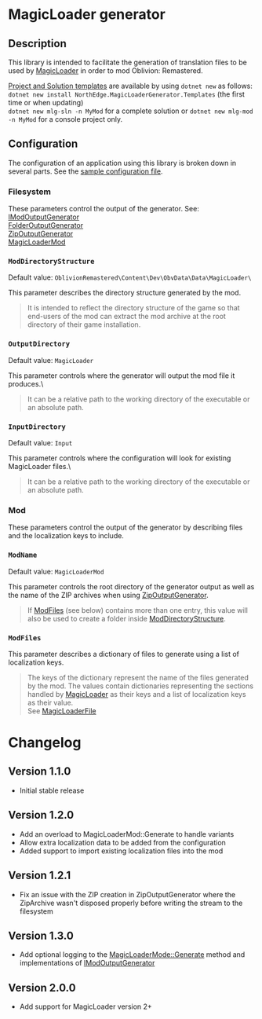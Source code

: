 # MagicLoader generator

## Description
This library is intended to facilitate the generation of translation files to be used by 
[MagicLoader](https://www.nexusmods.com/oblivionremastered/mods/1966) in order to mod Oblivion: Remastered.

[Project and Solution templates](https://github.com/North-Edge/MagicLoaderGeneratorTemplates) 
are available by using `dotnet new` as follows:\
`dotnet new install NorthEdge.MagicLoaderGenerator.Templates` (the first time or when updating)\
`dotnet new mlg-sln -n MyMod` for a complete solution or
`dotnet new mlg-mod -n MyMod` for a console project only.

## Configuration

The configuration of an application using this library is broken down in several parts. 
See the [sample configuration file](config.example.json).

### Filesystem
These parameters control the output of the generator. See:\
[IModOutputGenerator](MagicLoaderGenerator/Filesystem/Abstractions/IModOutputGenerator.cs)\
[FolderOutputGenerator](MagicLoaderGenerator/Filesystem/Generators/FolderOutputGenerator.cs)\
[ZipOutputGenerator](MagicLoaderGenerator/Filesystem/Generators/ZipOutputGenerator.cs)\
[MagicLoaderMod](MagicLoaderGenerator/MagicLoaderMod.cs)

### `ModDirectoryStructure`
Default value: `OblivionRemastered\Content\Dev\ObvData\Data\MagicLoader\`

This parameter describes the directory structure generated by the mod.
>It is intended to reflect the directory structure of the game so that end-users of the mod can extract
the mod archive at the root directory of their game installation.

### `OutputDirectory`
Default value: `MagicLoader`

This parameter controls where the generator will output the mod file it produces.\
>It can be a relative path to the working directory of the executable or an absolute path.

### `InputDirectory`
Default value: `Input`

This parameter controls where the configuration will look for existing MagicLoader files.\
>It can be a relative path to the working directory of the executable or an absolute path.

### Mod
These parameters control the output of the generator by describing files and the localization keys to include.

### `ModName`
Default value: `MagicLoaderMod`

This parameter controls the root directory of the generator output as well as the name of 
the ZIP archives when using [ZipOutputGenerator](MagicLoaderGenerator/Filesystem/Generators/ZipOutputGenerator.cs).
> If [ModFiles](#modfiles) (see below) contains more than one entry, this value will
also be used to create a folder inside [ModDirectoryStructure](#moddirectorystructure).
 
### `ModFiles`
This parameter describes a dictionary of files to generate using a list of localization keys.
> The keys of the dictionary represent the name of the files generated by the mod.
The values contain dictionaries representing the sections handled by 
> [MagicLoader](https://www.nexusmods.com/oblivionremastered/articles/270) as their keys
and a list of localization keys as their value.\
See [MagicLoaderFile](MagicLoaderGenerator/Filesystem/MagicLoaderFile.cs)

# Changelog

## Version 1.1.0
- Initial stable release
## Version 1.2.0
- Add an overload to MagicLoaderMod::Generate to handle variants
- Allow extra localization data to be added from the configuration
- Added support to import existing localization files into the mod
## Version 1.2.1
- Fix an issue with the ZIP creation in ZipOutputGenerator where the ZipArchive wasn't disposed properly before writing the stream to the filesystem
## Version 1.3.0
- Add optional logging to the [MagicLoaderMode::Generate](MagicLoaderGenerator/MagicLoaderMod.cs) method 
and implementations of [IModOutputGenerator](MagicLoaderGenerator/Filesystem/Abstractions/IModOutputGenerator.cs) 
## Version 2.0.0
- Add support for MagicLoader version 2+
